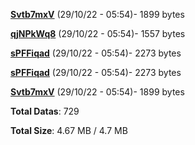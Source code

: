 [**Svtb7mxV**](/data/Svtb7mxV.txt) (29/10/22 - 05:54)- 1899 bytes

[**qjNPkWq8**](/data/qjNPkWq8.txt) (29/10/22 - 05:54)- 1557 bytes

[**sPFFiqad**](/data/sPFFiqad.txt) (29/10/22 - 05:54)- 2273 bytes

[**sPFFiqad**](/data/sPFFiqad.txt) (29/10/22 - 05:54)- 2273 bytes

[**Svtb7mxV**](/data/Svtb7mxV.txt) (29/10/22 - 05:54)- 1899 bytes

**Total Datas**: 729

**Total Size**: 4.67 MB / 4.7 MB